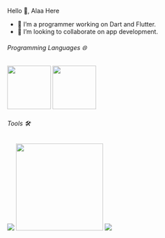 
Hello 👋, Alaa Here

- 🔭 I’m a programmer working on Dart and Flutter.
- 👯 I’m looking to collaborate on app development.

<h6> Programming Languages 🌐 </h6>

<img src="https://user-images.githubusercontent.com/122216335/224574237-9c4e6435-3424-4025-9f1d-7c02b77e2969.svg" width="100">         <img src="https://user-images.githubusercontent.com/122216335/224574255-abd9c3d2-c0dc-420a-adcf-db99f8007cc9.svg" width="100"> 


<h6>Tools 🛠️ </h6>

<img src="https://user-images.githubusercontent.com/122216335/224574330-33799814-7ecb-496d-8821-759dfffe02bc.png">    
<img src="https://user-images.githubusercontent.com/122216335/224575043-cd2d9445-2c00-4803-b6fb-614135408ec8.svg" width="200" >    
<img src="https://user-images.githubusercontent.com/122216335/224574437-3e280f2f-064c-4cee-ba4e-806c6028e11f.png" >


